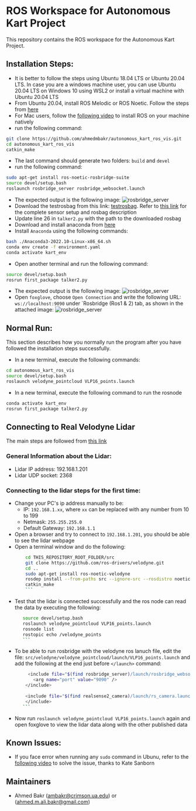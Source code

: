 # ROS Workspace for Autonomous Kart Project

This repository contains the ROS workspace for the Autonomous Kart Project.

## Installation Steps:

- It is better to follow the steps using Ubuntu 18.04 LTS or Ubuntu 20.04 LTS. In case you are a windows machine user, you can use Ubuntu 20.04 LTS on Windows 10 using WSL2 or install a virtual machine with Ubuntu 20.04 LTS
- From Ubuntu 20.04, install ROS Melodic or ROS Noetic. Follow the steps from [here](https://linuxopsys.com/topics/install-ros-noetic-on-ubuntu)
- For Mac users, follow the [following video](https://www.youtube.com/watch?v=zF7Pbq4Puvg&amp;ab_channel=BorisMeinardus&ab_channel=BorisMeinardus) to install ROS on your machine natively
- run the following command:
```bash
git clone https://github.com/ahmedmbakr/autonomous_kart_ros_vis.git
cd autonomous_kart_ros_vis
catkin_make
```
- The last command should generate two folders: `build` and `devel`
- run the following command:
```bash
sudo apt-get install ros-noetic-rosbridge-suite
source devel/setup.bash
roslaunch rosbridge_server rosbridge_websocket.launch
```
- The expected output is the following image:
![rosbridge_server](imgs/rosbridge_command_expected_output.png)
- Download the testrosbag from this link: [testrosbag](https://www.dropbox.com/s/8vwkero6boujtzb/UrbanNav-HK_CHTunnel-20210518_sensors.bag?dl=0). Refer to [this link](https://github.com/IPNL-POLYU/UrbanNavDataset/blob/master/README.md) for the complete sensor setup and rosbag description
- Update line 26 in `talker2.py` with the path to the downloaded rosbag
- Download and install anaconda from [here](https://repo.anaconda.com/archive/Anaconda3-2022.10-Linux-x86_64.sh)
- Install `Anaconda` using the following commands:
```bash
bash ./Anaconda3-2022.10-Linux-x86_64.sh
conda env create -f environment.yaml
conda activate kart_env
```
- Open another terminal and run the following command:
```bash
source devel/setup.bash
rosrun first_package talker2.py
```
- The expected output is the following image:
![rosbridge_server](imgs/talker2_ros_run_expected_output.png)
- Open `foxglove`, choose `Open Connection` and write the following URL: `ws://localhost:9090` under `Rosbridge (Ros1 & 2) tab, as shown in the attached image:
![rosbridge_server](imgs/foxglove_url.png)

## Normal Run:

This section describes how you normally run the program after you have followed the installation steps successfully.

- In a new terminal, execute the following commands:
```bash
cd autonomous_kart_ros_vis
source devel/setup.bash
roslaunch velodyne_pointcloud VLP16_points.launch
```
- In a new terminal, execute the following command to run the rosnode
```bash
conda activate kart_env
rosrun first_package talker2.py
```

## Connecting to Real Velodyne Lidar
The main steps are followed from [this link](http://wiki.ros.org/velodyne/Tutorials/Getting%20Started%20with%20the%20Velodyne%20VLP16)

### General Information about the Lidar:
 - Lidar IP address: 192.168.1.201
 - Lidar UDP socket: 2368

### Connecting to the lidar steps for the first time:
 - Change your PC's ip address manually to be:
    - IP: `192.168.1.xx`, where `xx` can be replaced with any number from 10 to 199
    - Netmask: `255.255.255.0`
    - Default Gateway: `192.168.1.1`
 - Open a browser and try to connect to `192.168.1.201`, you should be able to see the lidar webpage
 - Open a terminal window and do the following:
    ```bash
        cd THIS_REPOSITORY_ROOT_FOLDER/src
        git clone https://github.com/ros-drivers/velodyne.git
        cd ..
        sudo apt-get install ros-noetic-velodyne
        rosdep install --from-paths src --ignore-src --rosdistro noetic -y
        catkin_make
        ```
 -  Test that the lidar is connected successfully and the ros node can read the data by executing the following:
     ```bash
        source devel/setup.bash
        roslaunch velodyne_pointcloud VLP16_points.launch
        rosnode list
        rostopic echo /velodyne_points
        ```
 - To be able to run rosbridge with the velodyne ros lanuch file, edit the file: `src/velodyne/velodyne_pointcloud/launch/VLP16_points.launch` and add the following at the end just before `</launch>` command:
     ```bash
          <include file="$(find rosbridge_server)/launch/rosbridge_websocket.launch">
            <arg name="port" value="9090" />
         </include>
         
         <include file="$(find realsense2_camera)/launch/rs_camera.launch">
         </include>
        ```
- Now run `roslaunch velodyne_pointcloud VLP16_points.launch` again and open foxglove to view the lidar data along with the other published data

## Known Issues:
- If you face error when running any `sudo` command in Ubunu, refer to the [following video](https://youtu.be/jZGHtuxpaP4) to solve the issue, thanks to Kate Sanborn

## Maintainers
- Ahmed Bakr (ambakr@crimson.ua.edu) or (ahmed.m.ali.bakr@gmail.com)
